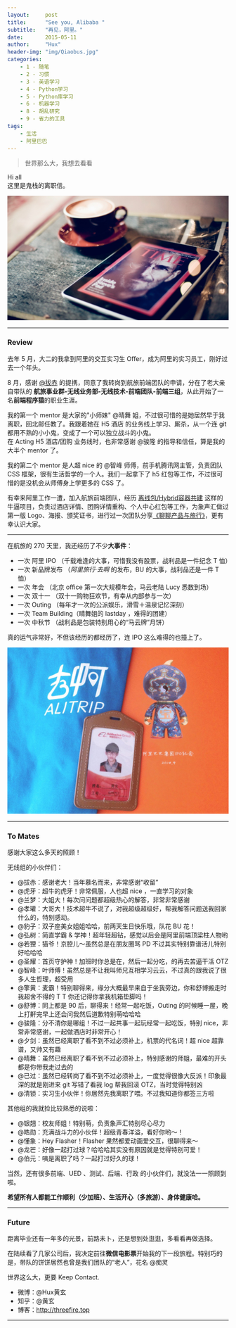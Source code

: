 ```yaml
---
layout:     post
title:      "See you, Alibaba "
subtitle:   "再见，阿里。"
date:       2015-05-11
author:     "Hux"
header-img: "img/Qiaobus.jpg"
categories:
    - 1 - 随笔
    - 2 - 习惯
    - 3 - 英语学习
    - 4 - Python学习
    - 5 - Python库学习
    - 6 - 机器学习
    - 8 - 胡乱研究
    - 9 - 省力的工具
tags:
    - 生活
    - 阿里巴巴
---
```



> 世界那么大，我想去看看

Hi all  
这里是鬼栈的离职信。

![**乔布斯的图片**](/img/Qiaobus.jpg)


---

### Review

去年 5 月，大二的我拿到阿里的交互实习生 Offer，成为阿里的实习员工，刚好过去一个年头。

8 月，感谢 [@拔赤](http://weibo.com/jayli) 的提携，同意了我转岗到航旅前端团队的申请，分在了老大亲自带队的 **航旅事业群-无线业务部-无线技术-前端团队-前端三组**，从此开始了一名**前端程序猿**的职业生涯。

我的第一个 mentor 是大家的"小师妹" @晴舞 姐，不过很可惜的是她居然早于我离职，回北邮任教了。我跟着她在 H5 酒店 的业务线上学习、厮杀，从一个连 git 都用不熟的小小鬼，变成了一个可以独立战斗的小鬼。  
在 Acting H5 酒店/团购 业务线时，也非常感谢 @骏隆 的指导和信任，算是我的大半个 mentor 了。

我的第二个 mentor 是人超 nice 的 @智峰 师傅，前手机腾讯网主管，负责团队 CSS 框架，很有生活哲学的一个人。我们一起拿下了 h5 红包等工作，不过很可惜的是没机会从师傅身上学更多的 CSS 了。


有幸来阿里工作一遭，加入航旅前端团队，经历 [离线包/Hybrid容器共建](https://www.zhihu.com/question/31316032/answer/75236718) 这样的牛逼项目，负责过酒店详情、团购详情重构、个人中心红包等工作，为象声汇做过第一版 Logo、海报、颁奖证书，进行过一次团队分享[《聊聊产品与旅行》](http://huxpro.coding.me/2015/06/15/alitrip-strategy/)，更有幸认识大家。

---

在航旅的 270 天里，我还经历了不少**大事件**：

* 一次 阿里 IPO （千载难逢的大事，可惜我没有股票，战利品是一件纪念 T 恤）
* 一次 新品牌发布 （*阿里旅行·去啊* 的发布，BU 的大事，战利品还是一件 T 恤）
* 一次 年会 （北京 office 第一次大规模年会，马云老陆 Lucy 悉数到场）
* 一次 双十一 （双十一购物狂欢节，有幸从内部参与一次）
* 一次 Outing （每年才一次的公派娱乐，滑雪＋温泉记忆深刻）
* 一次 Team Building（晴舞姐的 lastday ，难得的团建）
* 一次 中秋节 （战利品是包装特别用心的“马云牌”月饼）


真的运气非常好，不但该经历的都经历了，连 IPO 这么难得的也撞上了。

![img](/img/in-post/post-c-u-ali-memo.jpg)

---

### To Mates

感谢大家这么多天的照顾！  

无线组的小伙伴们：

* @拔赤：感谢老大！当年慕名而来，非常感谢“收留”
* @虎牙：超牛的虎牙！非常佩服，人也超 nice ，一直学习的对象
* @兰梦：大姐大！每次问问题都超级热心的解答，非常非常感谢
* @孝瓘：大哥大！技术超牛不说了，对我超级超级好，帮我解答问题送我回家什么的，特别感动。
* @豹子：双子座美女姐姐哈哈，前两天生日快乐哦，队花 BU 花！
* @弘树：简直学霸 & 学神！超年轻超钻，感觉以后会是阿里前端顶梁柱人物哟
* @若狸：猫爷！京腔儿～虽然总是在朋友圈骂 PD 不过其实特别靠谱活儿特别好哈哈哈
* @圣耀：首页守护神！加班时你总是在，然后一起分吃，的再去苦逼干活 OTZ
* @智峰：叶师傅！虽然总是不让我叫师兄互相学习云云，不过真的跟我说了很多人生哲理，超受用
* @擎黄：麦霸！特别聊得来，缘分大概最早来自于坐我旁边，你和舒博搬走时我超舍不得的 T T 你还记得你拿我机箱垫脚吗！
* @舒博：同上都是 90 后，聊得来！经常一起吃饭，Outing 的时候睡一屋，晚上打鼾完早上还会问我然后道歉特别萌哈哈哈
* @骏隆：分不清你是哪组！不过一起共事一起玩经常一起吃饭，特别 nice，非常非常感谢，一起做酒店时非常开心！
* @夕剑：虽然已经离职了看不到不过必须补上，机票的代名词！超 nice 超靠谱，又帅又有趣
* @晴舞：虽然已经离职了看不到不过必须补上，特别感谢的师姐，最难的开头都是你带我走过去的
* @已过：虽然已经转岗了看不到不过必须补上，一度觉得很像大反派！印象最深的就是刚进来 git 写错了看我 log 帮我回滚 OTZ，当时觉得特别凶
* @清锁：实习生小伙伴！你居然先我离职了喂。不过我知道你都签三方啦

其他组的我就捡比较熟悉的说啦：

* @银翘：校友师姐！特别萌，负责象声汇特别尽心尽力
* @皓勋：充满战斗力的小伙伴！超级青春洋溢，看好你哟～！
* @懂象：Hey Flasher！Flasher 果然都爱动画爱交互，很聊得来～
* @龙芒：好像一起打过球？哈哈哈其实没有原因就是觉得特别可爱！
* @伯元：咦是离职了吗？一起打过好久的球！

当然，还有很多前端、UED 、测试、后端、行政 的小伙伴们，就没法一一照顾到啦。

**希望所有人都能工作顺利（少加班）、生活开心（多旅游）、身体健康哈。**

---

### Future

距离毕业还有一年多的光景，前路未卜，还是想到处逛逛，多看看再做选择。

在陆续看了几家公司后，我决定前往**微信电影票**开始我的下一段旅程。特别巧的是，带队的饼饼居然也曾是我们团队的“老人”，花名 @痴灵 

世界这么大，更要 Keep Contact. 

* 微博：@Hux黄玄
* 知乎：@黄玄
* 博客：<http://threefire.top>

 


---
